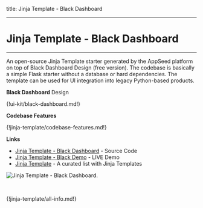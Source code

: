 title: Jinja Template - Black Dashboard

---

# Jinja Template - Black Dashboard
---

An open-source Jinja Template starter generated by the AppSeed platform on top of Black Dashboard Design (free version). The codebase is basically a simple Flask starter without a database or hard dependencies. The template can be used for UI integration into legacy Python-based products. 

**Black Dashboard** Design

{!ui-kit/black-dashboard.md!}

**Codebase Features**

{!jinja-template/codebase-features.md!}

**Links**

- [Jinja Template - Black Dashboard](https://github.com/app-generator/jinja2-black-dashboard) - Source Code
- [Jinja Template - Black Demo](https://jinja2-black-dashboard.appseed.us/) - LIVE Demo
- [Jinja Template](https://github.com/app-generator/jinja-template) - A curated list with Jinja Templates

![Jinja Template - Black Dashboard.](https://raw.githubusercontent.com/app-generator/jinja2-black-dashboard/master/media/jinja2-black-dashboard-screen.png)

<br />

{!jinja-template/all-info.md!}
